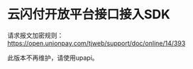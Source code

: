 # 云闪付开放平台接口接入SDK


请求报文加密规则：  https://open.unionpay.com/tjweb/support/doc/online/14/393    


此版本不再维护，请使用upapi。